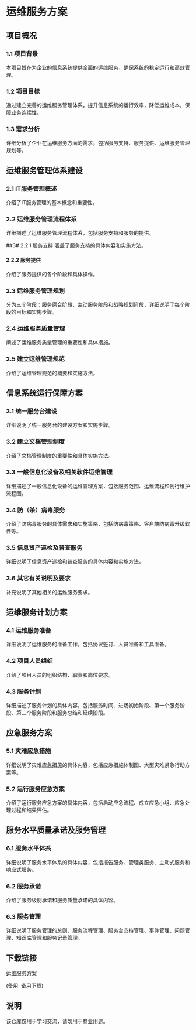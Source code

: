 # 运维服务方案

## 项目概况

### 1.1 项目背景
本项目旨在为企业的信息系统提供全面的运维服务，确保系统的稳定运行和高效管理。

### 1.2 项目目标
通过建立完善的运维服务管理体系，提升信息系统的运行效率，降低运维成本，保障业务连续性。

### 1.3 需求分析
详细分析了企业在运维服务方面的需求，包括服务支持、服务提供、运维服务管理规划等。

## 运维服务管理体系建设

### 2.1 IT服务管理概述
介绍了IT服务管理的基本概念和重要性。

### 2.2 运维服务管理流程体系
详细描述了运维服务管理流程体系，包括服务支持和服务的提供。

##3# 2.2.1 服务支持
涵盖了服务支持的具体内容和实施方法。

#### 2.2.2 服务提供
介绍了服务提供的各个阶段和具体操作。

### 2.3 运维服务管理规划
分为三个阶段：服务磨合阶段、主动服务阶段和战略规划阶段，详细说明了每个阶段的目标和实施步骤。

### 2.4 运维服务质量管理
阐述了运维服务质量管理的重要性和具体措施。

### 2.5 建立运维管理规范
介绍了运维管理规范的概要和实施方法。

## 信息系统运行保障方案

### 3.1 统一服务台建设
详细说明了统一服务台的建设方案和实施步骤。

### 3.2 建立文档管理制度
介绍了文档管理制度的重要性和具体实施方法。

### 3.3 一般信息化设备及相关软件运维管理
详细描述了一般信息化设备的运维管理方案，包括服务范围、运维流程和例行维护流程图。

### 3.4 防（杀）病毒服务
介绍了防病毒服务的具体需求和实施策略，包括防病毒策略、客户端防病毒升级软件等。

### 3.5 信息资产巡检及普查服务
详细说明了信息资产巡检和普查服务的具体内容和实施方法。

### 3.6 其它有关说明及要求
补充说明了其他相关的运维服务要求。

## 运维服务计划方案

### 4.1 运维服务准备
详细说明了运维服务的准备工作，包括协议签订、人员准备和工具准备。

### 4.2 项目人员组织
介绍了项目人员的组织结构、职责和岗位要求。

### 4.3 服务计划
详细描述了服务计划的具体内容，包括服务时间、进场初始阶段、第一个服务阶段、第二个服务阶段和服务总结和延续阶段。

## 应急服务方案

### 5.1 灾难应急措施
详细说明了灾难应急措施的具体内容，包括应急措施体制图、大型灾难紧急行动方案等。

### 5.2 运行服务应急方案
介绍了运行服务应急方案的具体内容，包括启动应急流程、成立应急小组、应急处理过程和结果评估。

## 服务水平质量承诺及服务管理

### 6.1 服务水平体系
详细说明了服务水平体系的具体内容，包括报告服务、管理类服务、主动式服务和响应式服务。

### 6.2 服务承诺
介绍了服务级别承诺和服务质量承诺的具体内容。

### 6.3 服务管理
详细说明了服务管理的总则、服务流程管理、服务台支持管理、事件管理、问题管理、知识库管理和服务记录管理。

## 下载链接
[运维服务方案]() 

(备用: [备用下载](https://pan.baidu.com/s/1X66BsrDAKhq3pShBKzRk9Q?pwd=1234))

## 说明

该仓库仅用于学习交流，请勿用于商业用途。
